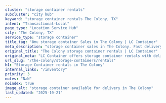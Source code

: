 ```yaml
---
cluster: "storage container rentals"
subcluster: "city hub"
keyword: "storage container rentals The Colony, TX"
intent: "Transactional-Local"
page_type: "Location Service Hub"
city: "The Colony, TX"
service_type: "storage container"
title_tag: "8mu storage container Sales in The Colony | LC Container"
meta_description: "storage container sales in The Colony. Fast delivery, competitive pricing. Serving storage containers area. Quote ID: LBH. Call (214) 524-4168 for your free quote today."
original_title: "The Colony storage container rentals | LC Container"
original_meta: "LC Container offers storage container rentals with delivery in The Colony, TX. Local. Fast quotes. Since 2003."
url_slug: "/the-colony/storage-containers/rentals"
h1: "Storage Container rentals in The Colony"
internal_links: "/inventory"
priority: 3
notes: "NaN"
noindex: true
image_alt: "storage container available for delivery in The Colony"
last_updated: "2025-10-21"
---
```


<!-- TODO: Add unique city/inventory copy, images, and internal links here. -->
